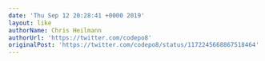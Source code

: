 ```yaml
---
date: 'Thu Sep 12 20:28:41 +0000 2019'
layout: like
authorName: Chris Heilmann
authorUrl: 'https://twitter.com/codepo8'
originalPost: 'https://twitter.com/codepo8/status/1172245668867518464'
---
```

